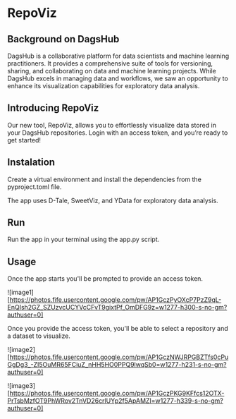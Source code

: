 # RepoViz

## Background on DagsHub

DagsHub is a collaborative platform for data scientists and machine learning practitioners. It provides a comprehensive suite of tools for versioning, sharing, and collaborating on data and machine learning projects. While DagsHub excels in managing data and workflows, we saw an opportunity to enhance its visualization capabilities for exploratory data analysis.

## Introducing RepoViz

Our new tool, RepoViz, allows you to effortlessly visualize data stored in your DagsHub repositories. Login with an access token, and you’re ready to get started\!

## Instalation

Create a virtual environment and install the dependencies from the pyproject.toml file.

The app uses D-Tale, SweetViz, and YData for exploratory data analysis.

## Run

Run the app in your terminal using the app.py script.

## Usage

Once the app starts you'll be prompted to provide an access token.

![image1][https://photos.fife.usercontent.google.com/pw/AP1GczPyOXcP7PzZ9qL-EnQIsh2GZ_SZUzvcUCYVcCFvT9gixtPf_OmDFG9z=w1277-h300-s-no-gm?authuser=0]

Once you provide the access token, you'll be able to select a repository and a dataset to visualize.

![image2][https://photos.fife.usercontent.google.com/pw/AP1GczNWJRPGBZTfs0cPuGgDg3_-ZI5OuMR65FCiuZ_nHH5HO0PPQ9lwqSb0=w1277-h231-s-no-gm?authuser=0]
 
![image3][https://photos.fife.usercontent.google.com/pw/AP1GczPKG9KFfcs12OTX-PrTsbMzfOT9PhWRov2TnVD26crlUYp2f5ApAMZI=w1277-h339-s-no-gm?authuser=0]
